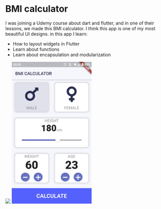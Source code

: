 # BMI calculator

I was joining a Udemy course about dart and flutter, and in one of their lessons, we made this BMI calculator. I think this app is one of my most beautiful UI designs.
in this app I learn:
  - How to layout widgets in Flutter
  - Learn about functions
  - Learn about encapsulation and modularization

<img src='images/sc.jpg' width=200>
<img src='images/screenshot2.jpg' width=250>
